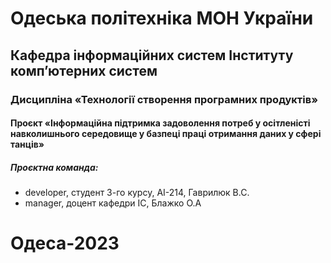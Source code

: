 # Одеська політехніка МОН України

## Кафедра інформаційних систем Інституту комп’ютерних систем

### Дисципліна «Технології створення програмних продуктів»

#### Проєкт «Інформаційна підтримка задоволення потреб у осітленісті навколишнього середовище у базпеці праці отримання даних у сфері танців»

##### Проєктна команда:
- developer, студент 3-го курсу, AI-214, Гаврилюк В.С.
- manager, доцент кафедри ІС, Блажко О.А

# Одеса-2023

